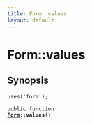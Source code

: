 ```yaml
---
title: Form::values
layout: default
---
```


# Form::values

## Synopsis

<code>uses('form');</code>

<code>public function <b><a href="Form">Form</a>::values</b>()</code>

